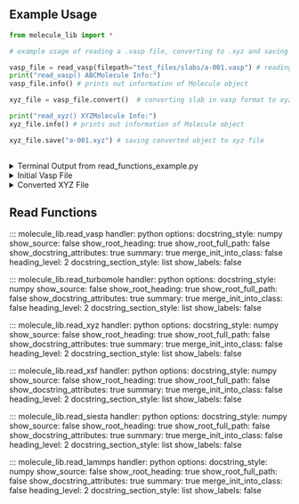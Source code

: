 ## Example Usage


``` py title="read_functions_example.py"
from molecule_lib import *

# example usage of reading a .vasp file, converting to .xyz and saving the .xyz file

vasp_file = read_vasp(filepath="test_files/slabs/a-001.vasp") # reading vasp slab
print("read_vasp() ABCMolecule Info:")
vasp_file.info() # prints out information of Molecule object

xyz_file = vasp_file.convert()  # converting slab in vasp format to xyz format

print("read_xyz() XYZMolecule Info:")
xyz_file.info() # prints out information of Molecule object

xyz_file.save("a-001.xyz") # saving converted object to xyz file
          
```

<details>
<summary>Terminal Output from read_functions_example.py</summary>

```
read_vasp() ABCMolecule Info:
type: ABCMolecule
filetype: .vasp
total atoms: 96
species info: {'Al': '24', 'O': '48', 'H': '24'}
comment line: '3_OPT_cell (Generated by CrystalMaker X for Windows)'
lattice constant: 1.0
lattice matrix:
[8.7807035882, 0.1780459095, 3.7774054998]
[-1.0698364258, 0.1158044938, -9.5608328356]
[-0.9853331692, 23.1955056605, -0.2016342785]
positional: True

read_xyz() XYZMolecule Info:
type: XYZMolecule
filetype: .vasp
total atoms: 96
species info: {'Al': '24', 'O': '48', 'H': '24'}
comment line: '3_OPT_cell (Generated by CrystalMaker X for Windows)'
```
</details>

<details>
<summary>Initial Vasp File</summary>

```title="a-001.vasp"
3_OPT_cell (Generated by CrystalMaker X for Windows)
    1.0
       8.7807035882    0.1780459095    3.7774054998
      -1.0698364258    0.1158044938   -9.5608328356
      -0.9853331692   23.1955056605   -0.2016342785
 Al  O  H 
 24  48  24 
Direct
       0.4883770000    0.4991110000    0.4120980000
       0.4883770000    0.9991110000    0.4120980000
       0.9883770000    0.4991110000    0.4120980000
       0.9883770000    0.9991110000    0.4120980000
       0.4937535000    0.4900390000    0.5858550000
       0.4937535000    0.9900390000    0.5858550000
       0.9937535000    0.4900390000    0.5858550000
       0.9937535000    0.9900390000    0.5858550000
       0.3246275000    0.1543390000    0.6004500000
       0.3246275000    0.6543390000    0.6004500000
       0.8246275000    0.1543390000    0.6004500000
       0.8246275000    0.6543390000    0.6004500000
       0.3233475000    0.1606580000    0.4875070000
       0.3233475000    0.6606580000    0.4875070000
       0.8233475000    0.1606580000    0.4875070000
       0.8233475000    0.6606580000    0.4875070000
       0.1541040000    0.3308545000    0.3982010000
       0.1541040000    0.8308545000    0.3982010000
       0.6541040000    0.3308545000    0.3982010000
       0.6541040000    0.8308545000    0.3982010000
       0.1568155000    0.3269960000    0.5109870000
       0.1568155000    0.8269960000    0.5109870000
       0.6568155000    0.3269960000    0.5109870000
       0.6568155000    0.8269960000    0.5109870000
       0.4993540000    0.3291830000    0.4519950000
       0.4993540000    0.8291830000    0.4519950000
       0.9993540000    0.3291830000    0.4519950000
       0.9993540000    0.8291830000    0.4519950000
       0.1540070000    0.1732485000    0.4520950000
       0.1540070000    0.6732485000    0.4520950000
       0.6540070000    0.1732485000    0.4520950000
       0.6540070000    0.6732485000    0.4520950000
       0.3118170000    0.4852300000    0.4521950000
       0.3118170000    0.9852300000    0.4521950000
       0.8118170000    0.4852300000    0.4521950000
       0.8118170000    0.9852300000    0.4521950000
       0.4798760000    0.1573710000    0.5458360000
       0.4798760000    0.6573710000    0.5458360000
       0.9798760000    0.1573710000    0.5458360000
       0.9798760000    0.6573710000    0.5458360000
       0.3260795000    0.3148100000    0.5463350000
       0.3260795000    0.8148100000    0.5463350000
       0.8260795000    0.3148100000    0.5463350000
       0.8260795000    0.8148100000    0.5463350000
       0.1698015000    0.0035290000    0.5457890000
       0.1698015000    0.5035290000    0.5457890000
       0.6698015000    0.0035290000    0.5457890000
       0.6698015000    0.5035290000    0.5457890000
       0.1374020000    0.4910515000    0.3597130000
       0.1374020000    0.9910515000    0.3597130000
       0.6374020000    0.4910515000    0.3597130000
       0.6374020000    0.9910515000    0.3597130000
       0.4842285000    0.1648825000    0.3593080000
       0.4842285000    0.6648825000    0.3593080000
       0.9842285000    0.1648825000    0.3593080000
       0.9842285000    0.6648825000    0.3593080000
       0.3274385000    0.3526040000    0.3600150000
       0.3274385000    0.8526040000    0.3600150000
       0.8274385000    0.3526040000    0.3600150000
       0.8274385000    0.8526040000    0.3600150000
       0.3351940000    0.4891400000    0.6387780000
       0.3351940000    0.9891400000    0.6387780000
       0.8351940000    0.4891400000    0.6387780000
       0.8351940000    0.9891400000    0.6387780000
       0.4949070000    0.3255040000    0.6355830000
       0.4949070000    0.8255040000    0.6355830000
       0.9949070000    0.3255040000    0.6355830000
       0.9949070000    0.8255040000    0.6355830000
       0.1539585000    0.1412000000    0.6386320000
       0.1539585000    0.6412000000    0.6386320000
       0.6539585000    0.1412000000    0.6386320000
       0.6539585000    0.6412000000    0.6386320000
       0.2489850000    0.5742065000    0.3541710000
       0.2489850000    0.0742065000    0.3541710000
       0.7489850000    0.0742065000    0.3541710000
       0.7489850000    0.5742065000    0.3541710000
       0.0105670000    0.1420440000    0.3218080000
       0.0105670000    0.6420440000    0.3218080000
       0.5105670000    0.1420440000    0.3218080000
       0.5105670000    0.6420440000    0.3218080000
       0.3593145000    0.2727825000    0.3528190000
       0.3593145000    0.7727825000    0.3528190000
       0.8593145000    0.2727825000    0.3528190000
       0.8593145000    0.7727825000    0.3528190000
       0.3919260000    0.0214090000    0.6755300000
       0.3919260000    0.5214090000    0.6755300000
       0.8919260000    0.0214090000    0.6755300000
       0.8919260000    0.5214090000    0.6755300000
       0.0152975000    0.3539400000    0.6757480000
       0.0152975000    0.8539400000    0.6757480000
       0.5152975000    0.3539400000    0.6757480000
       0.5152975000    0.8539400000    0.6757480000
       0.1588230000    0.2458695000    0.6383440000
       0.1588230000    0.7458695000    0.6383440000
       0.6588230000    0.2458695000    0.6383440000
       0.6588230000    0.7458695000    0.6383440000
```
</details>

<details>
<summary>Converted XYZ File</summary>

```title="a-001.xyz"
96
3_OPT_cell (Generated by CrystalMaker X for Windows)
Al    1.741640    4.323477    8.312563
Al   -0.637363    8.504651    8.312563
Al    6.521840    4.323477    8.312563
Al    4.142837    8.504651    8.312563
Al    1.836206    4.310749   11.817471
Al   -0.542797    8.491923   11.817471
Al    6.616406    4.310749   11.817471
Al    4.237403    8.491923   11.817471
Al    1.816557    1.508812   12.111872
Al   -0.562446    5.689986   12.111872
Al    6.596757    1.508812   12.111872
Al    4.217754    5.689986   12.111872
Al    1.774254    1.520616    9.833662
Al   -0.604749    5.701790    9.833662
Al    6.554454    1.520616    9.833662
Al    4.175451    5.701790    9.833662
Al   -0.653578    2.911408    8.032242
Al   -3.032581    7.092582    8.032242
Al    4.126622    2.911408    8.032242
Al    1.747619    7.092582    8.032242
Al   -0.609296    2.920124   10.307285
Al   -2.988299    7.101298   10.307285
Al    4.170904    2.920124   10.307285
Al    1.791901    7.101298   10.307285
O     2.655103    2.916977    9.117338
O     0.276100    7.098151    9.117338
O     7.435303    2.916977    9.117338
O     5.056300    7.098151    9.117338
O     0.095385    1.613035    9.119355
O    -2.283618    5.794209    9.119355
O     4.875585    1.613035    9.119355
O     2.496582    5.794209    9.119355
O     0.119702    4.221969    9.121372
O    -2.259301    8.403143    9.121372
O     4.899902    4.221969    9.121372
O     2.520899    8.403143    9.121372
O     3.286368    1.514323   11.010235
O     0.907365    5.695497   11.010235
O     8.066568    1.514323   11.010235
O     5.687565    5.695497   11.010235
O     1.066917    2.831064   11.020301
O    -1.312086    7.012238   11.020301
O     5.847117    2.831064   11.020301
O     3.468114    7.012238   11.020301
O     1.053913    0.227825   11.009287
O    -1.325090    4.408999   11.009287
O     5.834113    0.227825   11.009287
O     3.455110    4.408999   11.009287
O    -1.575474    4.237047    7.255888
O    -3.954477    8.418221    7.255888
O     3.204726    4.237047    7.255888
O     0.825723    8.418221    7.255888
O     3.292240    1.509361    7.247718
O     0.913237    5.690535    7.247718
O     8.072440    1.509361    7.247718
O     5.693437    5.690535    7.247718
O     0.900085    3.079410    7.261979
O    -1.478918    7.260584    7.261979
O     5.680285    3.079410    7.261979
O     3.301282    7.260584    7.261979
O     0.324592    4.322461   12.884998
O    -2.054411    8.503635   12.884998
O     5.104792    4.322461   12.884998
O     2.725789    8.503635   12.884998
O     2.630093    2.952919   12.820551
O     0.251090    7.134093   12.820551
O     7.410293    2.952919   12.820551
O     5.031290    7.134093   12.820551
O     0.247408    1.412813   12.882053
O    -2.131595    5.593987   12.882053
O     5.027608    1.412813   12.882053
O     2.648605    5.593987   12.882053
H    -0.904348    4.930404    7.144098
H     1.474655    0.749230    7.144098
H     6.254855    0.749230    7.144098
H     3.875852    4.930404    7.144098
H    -1.127487    1.304752    6.491294
H    -3.506490    5.485926    6.491294
H     3.652713    1.304752    6.491294
H     1.273710    5.485926    6.491294
H     1.584624    2.409300    7.116827
H    -0.794379    6.590474    7.116827
H     6.364824    2.409300    7.116827
H     3.985821    6.590474    7.116827
H     3.092439    0.424486   13.626335
H     0.713436    4.605660   13.626335
H     7.872639    0.424486   13.626335
H     5.493636    4.605660   13.626335
H    -2.090464    3.205305   13.630732
H    -4.469467    7.386479   13.630732
H     2.689736    3.205305   13.630732
H     0.310733    7.386479   13.630732
H    -0.204103    2.287991   12.876244
H    -2.583106    6.469165   12.876244
H     4.576097    2.287991   12.876244
H     2.197094    6.469165   12.876244

```
</details>





## Read Functions

::: molecule_lib.read_vasp
    handler: python
    options:
        docstring_style: numpy
        show_source: false
        show_root_heading: true
        show_root_full_path: false
        show_docstring_attributes: true
        summary: true
        merge_init_into_class: false
        heading_level: 2
        docstring_section_style: list
        show_labels: false

::: molecule_lib.read_turbomole
    handler: python
    options:
        docstring_style: numpy
        show_source: false
        show_root_heading: true
        show_root_full_path: false
        show_docstring_attributes: true
        summary: true
        merge_init_into_class: false
        heading_level: 2
        docstring_section_style: list
        show_labels: false

::: molecule_lib.read_xyz
    handler: python
    options:
        docstring_style: numpy
        show_source: false
        show_root_heading: true
        show_root_full_path: false
        show_docstring_attributes: true
        summary: true
        merge_init_into_class: false
        heading_level: 2
        docstring_section_style: list
        show_labels: false

::: molecule_lib.read_xsf
    handler: python
    options:
        docstring_style: numpy
        show_source: false
        show_root_heading: true
        show_root_full_path: false
        show_docstring_attributes: true
        summary: true
        merge_init_into_class: false
        heading_level: 2
        docstring_section_style: list
        show_labels: false
      
::: molecule_lib.read_siesta
    handler: python
    options:
        docstring_style: numpy
        show_source: false
        show_root_heading: true
        show_root_full_path: false
        show_docstring_attributes: true
        summary: true
        merge_init_into_class: false
        heading_level: 2
        docstring_section_style: list
        show_labels: false

::: molecule_lib.read_lammps
    handler: python
    options:
        docstring_style: numpy
        show_source: false
        show_root_heading: true
        show_root_full_path: false
        show_docstring_attributes: true
        summary: true
        merge_init_into_class: false
        heading_level: 2
        docstring_section_style: list
        show_labels: false